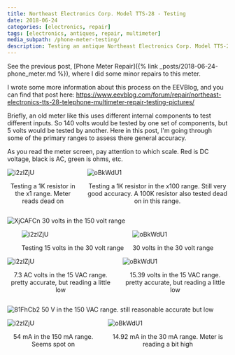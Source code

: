```yaml
---
title: Northeast Electronics Corp. Model TTS-28 - Testing
date: 2018-06-24
categories: [electronics, repair]
tags: [electronics, antiques, repair, multimeter]
media_subpath: /phone-meter-testing/
description: Testing an antique Northeast Electronics Corp. Model TTS-28.
---
```


See the previous post, [Phone Meter Repair]({% link _posts/2018-06-24-phone_meter.md %}), where I did some minor repairs to this meter.

I wrote some more information about this process on the EEVBlog, and you can find that post here:
https://www.eevblog.com/forum/repair/northeast-electronics-tts-28-telephone-multimeter-repair-testing-pictures/

Briefly, an old meter like this uses different internal components to test different inputs. So 140 volts would be tested by one set of components, but 5 volts would be tested by another. Here in this post, I'm going through some of the primary ranges to assess there general accuracy.

As you read the meter screen, pay attention to which scale. Red is DC voltage, black is AC, green is ohms, etc.

<div style="display: flex; justify-content: center; gap: 20px; align-items: center;">
  <div>
    <img src="i2zlZjU.jpeg" alt="i2zlZjU" style="height: auto;">
    <p style="text-align: center;">Testing a 1K resistor in the x1 range. Meter reads dead on</p>    
  </div>
  <div>
    <img src="oBkWdU1.jpeg" alt="oBkWdU1" style="height: auto;">
    <p style="text-align: center;">Testing a 1K resistor in the x100 range. Still very good accuracy.
A 100K resistor also tested dead on in this range.</p>
  </div>
</div>


![XjCAFCn](XjCAFCn.jpeg)
30 volts in the 150 volt range

<div style="display: flex; justify-content: center; gap: 20px; align-items: center;">
  <div>
    <img src="aKXFvLJ.jpeg" alt="i2zlZjU" style="height: auto;">
    <p style="text-align: center;">Testing 15 volts in the 30 volt range</p>    
  </div>
  <div>
    <img src="pGTYugI.jpeg" alt="oBkWdU1" style="height: auto;">
    <p style="text-align: center;">30 volts in the 30 volt range</p>
  </div>
</div>

<div style="display: flex; justify-content: center; gap: 20px; align-items: center;">
  <div>
    <img src="B3evYfS.jpeg" alt="i2zlZjU" style="height: auto;">
    <p style="text-align: center;">7.3 AC volts in the 15 VAC range. pretty accurate, but reading a little low</p>    
  </div>
  <div>
    <img src="OEN1tz5.jpeg" alt="oBkWdU1" style="height: auto;">
    <p style="text-align: center;">15.39  volts in the 15 VAC range. pretty accurate, but reading a little low</p>
  </div>
</div>


![81FhCb2](81FhCb2.jpeg)
50 V in the 150 VAC range. still reasonable accurate but low

<div style="display: flex; justify-content: center; gap: 20px; align-items: center;">
  <div>
    <img src="ba66Yt0.jpeg" alt="i2zlZjU" style="height: auto;">
    <p style="text-align: center;">54 mA in the 150 mA range. Seems spot on</p>    
  </div>
  <div>
    <img src="MsSKwaE.jpeg" alt="oBkWdU1" style="height: auto;">
    <p style="text-align: center;">14.92 mA in the 30 mA range. Meter is reading a bit high</p>
  </div>
</div>

